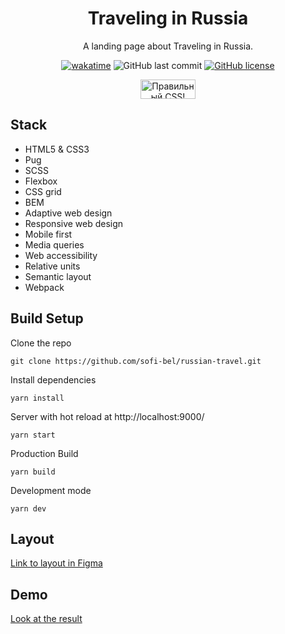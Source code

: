 <!--suppress HtmlDeprecatedAttribute, HtmlRequiredAltAttribute -->
<div align="center">
  <h1>Traveling in Russia</h1>
  <p>A landing page about Traveling in Russia.</p>
  <a href="https://wakatime.com/badge/user/29a8352f-15fa-421a-b8ff-a7adff87a0dc/project/e9547ba7-aa68-44f6-8170-5178de0e071f"><img src="https://wakatime.com/badge/user/29a8352f-15fa-421a-b8ff-a7adff87a0dc/project/e9547ba7-aa68-44f6-8170-5178de0e071f.svg?style=for-the-badge&logo=appveyor" alt="wakatime"></a>
  <img alt="GitHub last commit" src="https://img.shields.io/github/last-commit/sofi-bel/russian-travel?style=for-the-badge">
  <a href="https://github.com/sofi-bel/russian-travel/blob/main/LICENSE"><img alt="GitHub license" src="https://img.shields.io/github/license/sofi-bel/russian-travel?style=for-the-badge"></a>
  <p>
      <a href="https://jigsaw.w3.org/css-validator/check/referer">
          <img style="border:0;width:88px;height:31px"
              src="https://jigsaw.w3.org/css-validator/images/vcss-blue"
              alt="Правильный CSS!" />
      </a>
  </p>
</div>

## Stack
* HTML5 & CSS3
* Pug
* SCSS
* Flexbox
* CSS grid
* BEM
* Adaptive web design
* Responsive web design
* Mobile first
* Media queries
* Web accessibility
* Relative units
* Semantic layout
* Webpack

## Build Setup
Clone the repo

```
git clone https://github.com/sofi-bel/russian-travel.git
```
Install dependencies
```
yarn install
```
Server with hot reload at http://localhost:9000/
```
yarn start
```
Production Build
```
yarn build
```
Development mode
```
yarn dev
```

## Layout
[Link to layout in Figma](https://www.figma.com/file/5S2WSbEFL6awjVWJ0NWL8Q/Sprint-3_-Russia-_-desktop-%2B-mobile?type=design&mode=design)

## Demo

[Look at the result](https://sofi-bel.github.io/russian-travel/)
